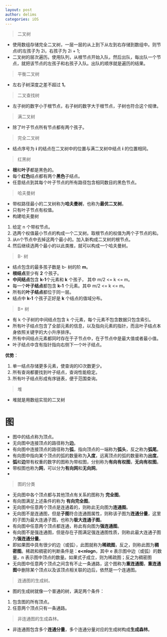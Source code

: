 ```yaml
---
layout: post
author: delims
categories: iOS
---
```


> 二叉树

- 使用数组存储完全二叉树，一层一层的从上到下从左到右存储到数组中。则节点i的左孩子为 2i，右孩子为 2i + 1;
- 二叉树的层次遍历。使用队列，从根节点开始入队，然后出队，每出队一个节点，就把该节点的左孩子和右孩子入队。出队的顺序就是遍历的结果。

> 平衡二叉树

- 左右子树深度之差不超过 **1**。

> 二叉查找树

- 左子树的数字小于根节点，右子树的数字大于根节点，子树也符合这个规律。

> 满二叉树

- 除了叶子节点所有节点都有两个孩子。 

> 完全二叉树

-  结点序号为 **i** 的结点在二叉树中的位置与满二叉树中结点 **i** 的位置相同。

> 红黑树

- **根**和**叶子**都是黑色的。
- 每个**红色**结点都有两个**黑色**子结点。
- 任意结点到其每个叶子节点的所有路径包含相同数目的黑色节点。

> 哈夫曼树

- 带权路径最小的二叉树称为**哈夫曼树**，也称为**最优二叉树**。
- 只有叶子节点有权值。
- 构建哈夫曼树

1. 给定 n 个带权节点。
2. 选两个权值最小节点的构成一个二叉树。取根节点的权值为两个子节点的和。
3. 从n个节点中去掉这两个最小的。加入新构成二叉树的根节点。
4. 然后继续选两个最小的以此类推，就可以构成一个哈夫曼树。

> B- 树

- 结点包含的最多孩子数是 b- 树的阶 **m**。
- **根结点**至少有 **2** 个孩子。
- **中间结点**包含 **k-1**个元素和 **k** 个孩子， 其中 m/2 <= k <= m。
- 每一个**叶子结点**都包含 **k-1** 个元素。其中 m/2 <= k <= m。
- 所有的**叶子结点**都位于同一层。
- 结点中 **k-1** 个孩子正好是 **k** 个结点的值域分布。

> B+ 树

- 有 k 个子树的中间结点包含 k 个元素，每个元素不包含数据只包含索引。
- 所有叶子结点包含了全部元素的信息，以及指向元素的指针，而且叶子结点本身依照关键字的大小升序排序。
- 所有中间结点元素都同时存在于子节点中，在子节点中是最大值或者最小值。
- 叶子结点中含有指针指向右侧下一个叶子结点。

**优势**：

1. 单一结点存储更多元素，使查询的IO次数更少。
2. 所有查询都要找到叶子结点，查询性能稳定。
3. 所有叶子结点形成有序链表，便于范围查询。

> 堆

- 堆就是用数组实现的二叉树

# 图

- 图中的结点称为顶点。
- 无向图中连接顶点的路径称为**边**。
- 有向图中连接顶点的路径称为**弧**，指向顶点的一端称为**弧头**，反之称为**弧尾**。
- 有向图中指向某个顶点的弧的数量称为**入度**，远离顶点的弧的数量称为**出度**。
- **弧**和**边**带有权重的数字的图称为带权图，分别称为**有向有权图**，**无向有权图**。
- 带权图也称为**网**，可以分为**有向网**和**无向网**。
- 

> 图的分类 

- 无向图中各个顶点都与其他顶点有关系的图称为 **完全图**。
- 有向图满足上述条件的称为 **有向完全图**。
- 无向图中任意两个顶点是连通着的，则称此无向图为**连通图**。
- 无向图不是连通图，但是**子图**符合连通图属性，则称该子图为**连通分量**，这里的子图为最大连通子图，也称为**极大连通子图**。
- 有向图中任意两个顶点都连通，称此有向图为**强连通图**。
- 有向图不是强连通图，但是存在子图满足强连通图性质，则称此最大连通子图为**强连通分量**。
- 即如果图中具有很少的边（或弧），此图就称为**稀疏图**，反之，则称此图为**稠密图**。稀疏和稠密的判断条件是：**e<nlogn**，其中 e 表示图中边（或弧）的数量，n 表示图中顶点的数量。如果式子成立，则为稀疏图；反之为稠密图
- 无向图中任意两个顶点之间含有不止一条通路，这个图称为**重连通图**，**重连通图**中删除某个顶点以及该顶点相关联的边后，依然是一个连通图。

> 连通图的生成树。

- 图的生成树就像一个普通的树，满足两个条件：

1. 包含图的所有顶点。
2. 任意两个顶点只有一条通路。

> 非连通图的生成森林。

- 非连通图包含多个**连通分量**，多个连通分量对应的生成树构成**生成森林**。




